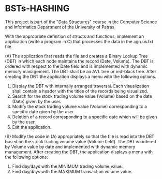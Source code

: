 # BSTs-HASHING

This project is part of the "Data Structures" course in the Computer Science and Informatics Department of the University of Patras.

With the appropriate definition of structs and functions, implement an application (write a program in C) that processes the data in the agn.us.txt file.

(A) The application first reads the file and creates a Binary Lookup Tree (DBT) in which each node maintains the record (Date, Volume). The DBT is ordered with respect to the Date field and is implemented with dynamic memory management. The DBT shall be an AVL tree or red-black tree. After creating the DBT the application displays a menu with the following options. 
1. Display the DBT with internally arranged traversal. Each visualization shall contain a header with the titles of the records being visualized.
2. Search for the stock trading volume value (Volume) based on the date (Date) given by the user.
3. Modify the stock trading volume value (Volume) corresponding to a specific date given by the user.
4. Deletion of a record corresponding to a specific date which will be given by the user.
5. Exit the application.


(B) Modify the code in (A) appropriately so that the file is read into the DBT based on the stock trading volume value (Volume field). The DBT is ordered by Volume value by date and implemented with dynamic memory management. After creating the DBT, the application displays a menu with the following options: 
1. Find day/days with the MINIMUM trading volume value. 
2. Find day/days with the MAXIMUM transaction volume value.
